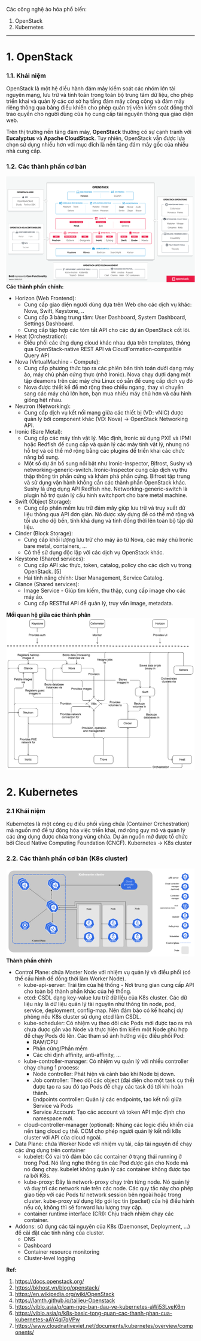 Các công nghệ ảo hóa phổ biến:
1. OpenStack
2. Kubernetes

----

# 1. OpenStack
### 1.1. Khái niệm
OpenStack là một hệ điều hành đám mây kiểm soát các nhóm lớn tài nguyên mạng, lưu trữ và tính toán trong toàn bộ trung tâm dữ liệu, cho phép triển khai và quản lý  các cơ sở hạ tầng đám mây công cộng và đám mây riêng thông qua bảng điều khiển cho phép quản trị viên kiểm soát đồng thời trao quyền cho người dùng của họ cung cấp tài nguyên thông qua giao diện web.

Trên thị trường nền tảng đám mây, **OpenStack** thường có sự cạnh tranh với **Eucalyptus** và **Apache CloudStack**. Tuy nhiên, OpenStack vẫn được lựa chọn sử dụng nhiều hơn với mục đích là nền tảng đám mây gốc của nhiều nhà cung cấp.

### 1.2. Các thành phần cơ bản
![OpenStack Components](/2023_06_08/resources/openstackComponent.png)
**Các thành phần chính:**
- Horizon (Web Frontend):
    - Cung cấp giao diện người dùng dựa trên Web cho các dịch vụ khác: Nova, Swift, Keystone, ..
    - Cung cấp 3 bảng trung tâm: User Dashboard, System Dashboard, Settings Dashboard.
    - Cung cấp tập hợp các tóm tắt API cho các dự án OpenStack cốt lõi.
- Heat (Orchestration):
    - Điều phối các ứng dụng cloud khác nhau dựa trên templates, thông qua OpenStack-native REST API và CloudFormation-compatible Query API
- Nova (VirtualMachine - Compute):
    - Cung cấp phương thức tạo ra các phiên bản tính toán dưới dạng máy ảo, máy chủ phần cứng thực (nhờ Ironic). Nova chạy dưới dạng một tập deamons trên các máy chủ Linux có sẵn để cung cấp dịch vụ đó
    - Nova được thiết kế để mở rộng theo chiều ngang, thay vì chuyển sang các máy chủ lớn hơn, bạn mua nhiều máy chủ hơn và cấu hình giống hệt nhau.
- Neutron (Networking):
    - Cung cấp dịch vụ kết nối mạng giữa các thiết bị (VD: vNIC) được quản lý bởi component khác (VD: Nova) -> OpenStack Networking API.
- Ironic (Bare Metal):
    - Cung cấp các máy tính vật lý. Mặc định, Ironic sử dụng PXE và IPMI hoặc Redfish để cung cấp và quản lý các máy tính vật lý, nhưng nó hỗ trợ và có thể mở rộng bằng các plugins để triển khai các chức năng bổ sung.
    - Một số dự án bổ sung nổi bật như Ironic-Inspector, Bifrost, Sushy và networking-generic-switch. Ironic-Inspector cung cấp dịch vụ thu thập thông tin phần cứng và khám phá phần cứng. Bifrost tập trung và sử dụng vận hành không cần các thành phần OpenStack khác. Sushy là ứng dụng API Redfish nhẹ. Networking-generic-switch là plugin hỗ trợ quản lý cấu hình switchport cho bare metal machine.
- Swift (Object Storage):
    - Cung cấp phần mềm lưu trữ đám mây giúp lưu trữ và truy xuất dữ liệu thông qua API đơn giản. Nó được xây dựng để có thể mở rộng và tối ưu cho dộ bền, tính khả dụng và tính đồng thời lên toàn bộ tập dữ liệu.
- Cinder (Block Storage):
    - Cung cấp khối lượng lưu trữ cho máy ảo từ Nova, các máy chủ Ironic bare metal, containers, ...
    - Có thể sử dụng độc lập với các dịch vụ OpenStack khác.
- Keystone (Shared services):
    - Cung cấp API xác thực, token, catalog, policy cho các dịch vụ trong OpenStack. [5]
    - Hai tính năng chính: User Management, Service Catalog.
- Glance (Shared services):
    - Image Service - Giúp tìm kiếm, thu thập, cung cấp image cho các máy ảo.
    - Cung cấp RESTful API để quản lý, truy vấn image, metadata.

**Mối quan hệ giữa các thành phân**
![OpenStack Relationship](/2023_06_08/resources/openstack_arch.png)

# 2. Kubernetes
### 2.1 Khái niệm
Kubernetes là một công cụ điều phối vùng chứa (Container Orchestration) mã nguồn mở để tự động hóa việc triển khai, mở rộng quy mô và quản lý các ứng dụng được chứa trong vùng chứa. Dự án nguồn mở được tổ chức bởi Cloud Native Computing Foundation (CNCF). 
Kubernetes -> K8s cluster
### 2.2. Các thành phần cơ bản (K8s cluster)
![K8s Components](/2023_06_08/resources/k8sComponent.png)
**Thành phần chính**
- Control Plane: chứa Master Node với nhiệm vụ quản lý và điều phối (có thể cấu hình để đồng thời làm Worker Node).
    - kube-api-server: Trái tim của hệ thống - Nơi trung gian cung cấp API cho toàn bộ thành phần khác của hệ thống.
    - etcd: CSDL dạng key-value lưu trữ dữ liệu của K8s cluster. Các dữ liệu này là dữ liệu quản lý tài nguyên như thông tin node, pod, service, deployment, config-map. Nên đảm bảo có kế hoahcj dự phòng nếu K8s cluster sử dụng etcd làm CSDL.
    - kube-scheduler: Có nhiệm vụ theo dõi các Pods mới được tạo ra mà chưa được gắn vào Node và thực hiện tìm kiếm một Node phù hợp để chạy Pods đó lên. Các tham số ảnh hưởng việc điều phối Pod:
        - RAM/CPU
        - Phần cứng/Phần mềm
        - Các chỉ định affinity, anti-affinity, ...
    - kube-controller-manager: Có nhiệm vụ quản lý với nhiều controller chạy chung 1 process:
        - Node controller: Phát hiện và cảnh báo khi Node bị down.
        - Job controller: Theo dõi các object (đại diện cho một task cụ thể) được tạo ra sau đó tạo Pods để chạy các task đó tới khi hoàn thành.
        - Endpoints controller: Quản lý các endpoints, tạo kết nối giữa Service và Pods
        - Service Account: Tạo các account và token API mặc định cho namespace mới.
    - cloud-controller-manager (optional): Nhúng các logic điều khiển của nền tảng cloud cụ thể. CCM cho phép người quản lý kết nối k8s cluster với API của cloud ngoài.
- Data Plane: chứa Worker Node với nhiệm vụ tải, cấp tài nguyên để chạy các ứng dụng trên container
    - kubelet: Có vai trò đảm bảo các container ở trạng thái running ở trong Pod. Nó lắng nghe thông tin các Pod được gán cho Node mà nó đang chạy. kubelet không quản lý các container không được tạo ra bới K8s.
    - kube-proxy: Đây là network-proxy chạy trên từng node. Nó quản lý và duy trì các network rule trên các node. Các quy tắc này cho phép giao tiếp với các Pods từ network session bên ngoài hoặc trong cluster. kube-proxy sử dụng lớp gói lọc tin (packet) của hệ điều hành nếu có, không thì sẽ forward lưu lượng truy cập.
    - container runtime interface (CRI): Chịu trách nhiệm chạy các container.
- Addons: sử dụng các tài nguyên của K8s (Daemonset, Deployment, ...) để cài đặt các tính năng của cluster.
    - DNS
    - Dashboard
    - Container resource monitoring
    - Cluster-level logging

**Ref:** 
1. https://docs.openstack.org/
2. https://bkhost.vn/blog/openstack/
3. https://en.wikipedia.org/wiki/OpenStack
4. https://lamth.github.io/tailieu-Openstack  
5. https://viblo.asia/p/cam-ngo-ban-dau-ve-kubernetes-aWj53LyeK6m
6. https://viblo.asia/p/k8s-basic-tong-quan-cac-thanh-phan-cua-kubernetes-aAY4ql7qVPw
7. https://www.cloudnativeviet.net/documents/kubernetes/overview/components/